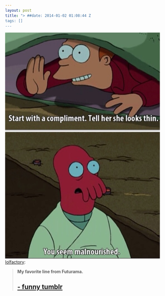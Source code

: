 ```yaml
---
layout: post
title: "> ##date: 2014-01-02 01:08:44 Z
tags: []
---
```

![](/media/2014/01/71906219014.jpg)
[lolfactory](http://lolfactory.tumblr.com/post/70308622569/my-favorite-line-from-futurama-funny-tumblr):

> **My favorite line from Futurama.**  
> 
> [\- funny tumblr](http://lolfactory.tumblr.com)
> -----------------------------------------------
> 
>   
> 
> ##